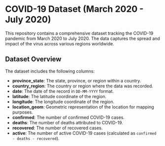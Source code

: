 # COVID-19 Dataset (March 2020 - July 2020)

This repository contains a comprehensive dataset tracking the COVID-19 pandemic from March 2020 to July 2020. The data captures the spread and impact of the virus across various regions worldwide.

## Dataset Overview

The dataset includes the following columns:

- **province_state**: The state, province, or region within a country.
- **country_region**: The country or region where the data was recorded.
- **date**: The date of the record in `DD-MM-YYYY` format.
- **latitude**: The latitude coordinate of the region.
- **longitude**: The longitude coordinate of the region.
- **location_geom**: Geometric representation of the location for mapping purposes.
- **confirmed**: The number of confirmed COVID-19 cases.
- **deaths**: The number of deaths attributed to COVID-19.
- **recovered**: The number of recovered cases.
- **active**: The number of active COVID-19 cases (calculated as `confirmed - deaths - recovered`).
